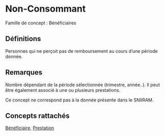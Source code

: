 # Non-Consommant 
<!-- SPDX-License-Identifier: MPL-2.0 -->

Famille de concept : Bénéficiaires

## Définitions

Personnes qui ne perçoit pas de remboursement au cours d’une période donnée.

## Remarques

Nombre dépendant de la période sélectionnée (trimestre, année..). Il peut être également associé à une ou plusieurs prestations.

Ce concept ne correspond pas à la donnée présente dans le SNIIRAM.

## Concepts rattachés

[Bénéficiaire](beneficiaire.md), [Prestation](prestation.md)

